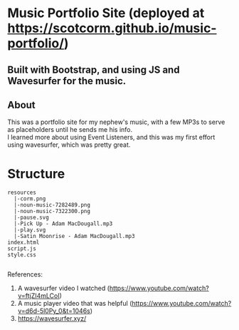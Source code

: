 # Music Portfolio Site (deployed at https://scotcorm.github.io/music-portfolio/)
## Built with Bootstrap, and using JS and Wavesurfer for the music.

## About
This was a portfolio site for my nephew's music, with a few MP3s to serve as placeholders until he sends me his info.  
I learned more about using Event Listeners, and this was my first effort using wavesurfer, which was pretty great. 


# Structure

```
resources
  |-corm.png
  |-noun-music-7282489.png
  |-noun-music-7322300.png
  |-pause.svg
  |-Pick Up - Adam MacDougall.mp3
  |-play.svg
  |-Satin Moonrise - Adam MacDougall.mp3
index.html
script.js
style.css


```



References: 
  1. A wavesurfer video I watched (https://www.youtube.com/watch?v=ftjZI4mLCoI)
  2. A music player video that was helpful (https://www.youtube.com/watch?v=d6d-5l0Py_0&t=1046s)
  3. https://wavesurfer.xyz/
